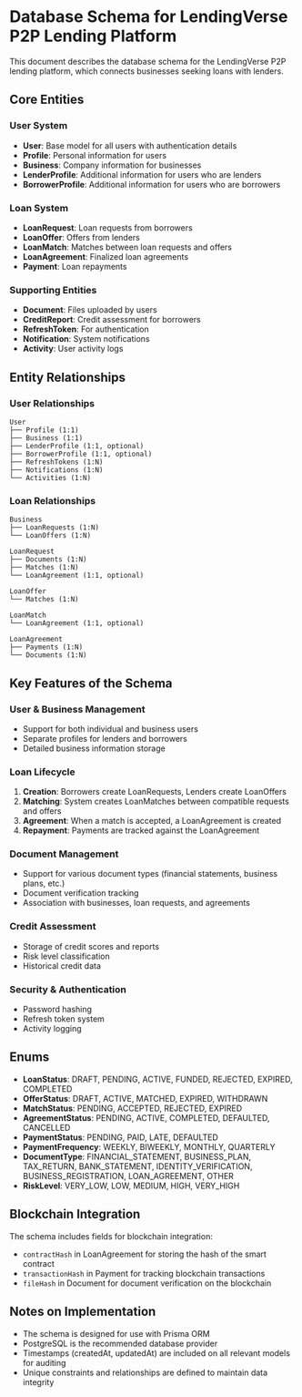 # Database Schema for LendingVerse P2P Lending Platform

This document describes the database schema for the LendingVerse P2P lending platform, which connects businesses seeking loans with lenders.

## Core Entities

### User System

- **User**: Base model for all users with authentication details
- **Profile**: Personal information for users
- **Business**: Company information for businesses
- **LenderProfile**: Additional information for users who are lenders
- **BorrowerProfile**: Additional information for users who are borrowers

### Loan System

- **LoanRequest**: Loan requests from borrowers
- **LoanOffer**: Offers from lenders
- **LoanMatch**: Matches between loan requests and offers
- **LoanAgreement**: Finalized loan agreements
- **Payment**: Loan repayments

### Supporting Entities

- **Document**: Files uploaded by users
- **CreditReport**: Credit assessment for borrowers
- **RefreshToken**: For authentication
- **Notification**: System notifications
- **Activity**: User activity logs

## Entity Relationships

### User Relationships

```
User
├── Profile (1:1)
├── Business (1:1)
├── LenderProfile (1:1, optional)
├── BorrowerProfile (1:1, optional)
├── RefreshTokens (1:N)
├── Notifications (1:N)
└── Activities (1:N)
```

### Loan Relationships

```
Business
├── LoanRequests (1:N)
└── LoanOffers (1:N)

LoanRequest
├── Documents (1:N)
├── Matches (1:N)
└── LoanAgreement (1:1, optional)

LoanOffer
└── Matches (1:N)

LoanMatch
└── LoanAgreement (1:1, optional)

LoanAgreement
├── Payments (1:N)
└── Documents (1:N)
```

## Key Features of the Schema

### User & Business Management

- Support for both individual and business users
- Separate profiles for lenders and borrowers
- Detailed business information storage

### Loan Lifecycle

1. **Creation**: Borrowers create LoanRequests, Lenders create LoanOffers
2. **Matching**: System creates LoanMatches between compatible requests and offers
3. **Agreement**: When a match is accepted, a LoanAgreement is created
4. **Repayment**: Payments are tracked against the LoanAgreement

### Document Management

- Support for various document types (financial statements, business plans, etc.)
- Document verification tracking
- Association with businesses, loan requests, and agreements

### Credit Assessment

- Storage of credit scores and reports
- Risk level classification
- Historical credit data

### Security & Authentication

- Password hashing
- Refresh token system
- Activity logging

## Enums

- **LoanStatus**: DRAFT, PENDING, ACTIVE, FUNDED, REJECTED, EXPIRED, COMPLETED
- **OfferStatus**: DRAFT, ACTIVE, MATCHED, EXPIRED, WITHDRAWN
- **MatchStatus**: PENDING, ACCEPTED, REJECTED, EXPIRED
- **AgreementStatus**: PENDING, ACTIVE, COMPLETED, DEFAULTED, CANCELLED
- **PaymentStatus**: PENDING, PAID, LATE, DEFAULTED
- **PaymentFrequency**: WEEKLY, BIWEEKLY, MONTHLY, QUARTERLY
- **DocumentType**: FINANCIAL_STATEMENT, BUSINESS_PLAN, TAX_RETURN, BANK_STATEMENT, IDENTITY_VERIFICATION, BUSINESS_REGISTRATION, LOAN_AGREEMENT, OTHER
- **RiskLevel**: VERY_LOW, LOW, MEDIUM, HIGH, VERY_HIGH

## Blockchain Integration

The schema includes fields for blockchain integration:
- `contractHash` in LoanAgreement for storing the hash of the smart contract
- `transactionHash` in Payment for tracking blockchain transactions
- `fileHash` in Document for document verification on the blockchain

## Notes on Implementation

- The schema is designed for use with Prisma ORM
- PostgreSQL is the recommended database provider
- Timestamps (createdAt, updatedAt) are included on all relevant models for auditing
- Unique constraints and relationships are defined to maintain data integrity